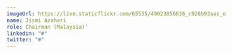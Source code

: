 ```yaml
---
imageUrl: https://live.staticflickr.com/65535/49023856636_c026b93aac_o.jpg
name: Jismi Azahari
role: Chairman (Malaysia)'
linkedin: "#"
twitter: "#"
---
```

